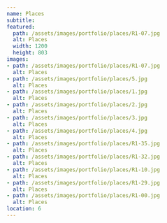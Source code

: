 ```yaml
---
name: Places 
subtitle:
featured:
  path: /assets/images/portfolio/places/R1-07.jpg
  alt: Places
  width: 1200
  height: 803
images:
- path: /assets/images/portfolio/places/R1-07.jpg
  alt: Places
- path: /assets/images/portfolio/places/5.jpg
  alt: Places
- path: /assets/images/portfolio/places/1.jpg
  alt: Places
- path: /assets/images/portfolio/places/2.jpg
  alt: Places
- path: /assets/images/portfolio/places/3.jpg
  alt: Places
- path: /assets/images/portfolio/places/4.jpg
  alt: Places
- path: /assets/images/portfolio/places/R1-35.jpg
  alt: Places
- path: /assets/images/portfolio/places/R1-32.jpg
  alt: Places
- path: /assets/images/portfolio/places/R1-10.jpg
  alt: Places
- path: /assets/images/portfolio/places/R1-29.jpg
  alt: Places
- path: /assets/images/portfolio/places/R1-00.jpg
  alt: Places
location: 6
---
```

